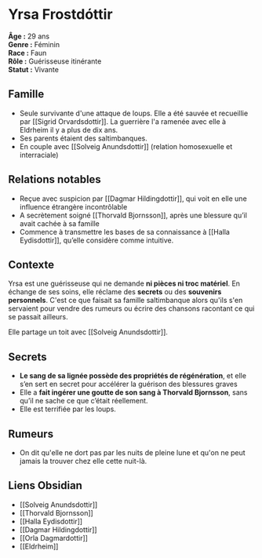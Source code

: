 # Yrsa Frostdóttir

**Âge :** 29 ans  
**Genre :** Féminin  
**Race :** Faun  
**Rôle :** Guérisseuse itinérante  
**Statut :** Vivante

## Famille
- Seule survivante d'une attaque de loups. Elle a été sauvée et recueillie par [[Sigrid Orvardsdottir]]. La guerrière l'a ramenée avec elle à Eldrheim il y a plus de dix ans.
- Ses parents étaient des saltimbanques. 
- En couple avec [[Solveig Anundsdottir]] (relation homosexuelle et interraciale)

## Relations notables
- Reçue avec suspicion par [[Dagmar Hildingdottir]], qui voit en elle une influence étrangère incontrôlable  
- A secrètement soigné [[Thorvald Bjornsson]], après une blessure qu’il avait cachée à sa famille  
- Commence à transmettre les bases de sa connaissance à [[Halla Eydisdottir]], qu’elle considère comme intuitive.

## Contexte
Yrsa est une guérisseuse qui ne demande **ni pièces ni troc matériel**. En échange de ses soins, elle réclame des **secrets** ou des **souvenirs personnels**. C'est ce que faisait sa famille saltimbanque alors qu'ils s'en servaient pour vendre des rumeurs ou écrire des chansons racontant ce qui se passait ailleurs.

Elle partage un toit avec [[Solveig Anundsdottir]].

## Secrets
- **Le sang de sa lignée possède des propriétés de régénération**, et elle s’en sert en secret pour accélérer la guérison des blessures graves  
- Elle a **fait ingérer une goutte de son sang à Thorvald Bjornsson**, sans qu’il ne sache ce que c’était réellement. 
- Elle est terrifiée par les loups.
## Rumeurs 
- On dit qu'elle ne dort pas par les nuits de pleine lune et qu'on ne peut jamais la trouver chez elle cette nuit-là.

## Liens Obsidian
- [[Solveig Anundsdottir]]  
- [[Thorvald Bjornsson]]  
- [[Halla Eydisdottir]]  
- [[Dagmar Hildingdottir]]  
- [[Orla Dagmardottir]]  
- [[Eldrheim]]

